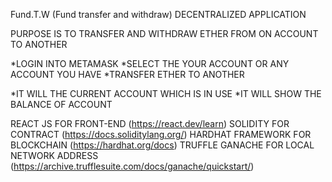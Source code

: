Fund.T.W (Fund transfer and withdraw)
DECENTRALIZED APPLICATION 

PURPOSE IS TO TRANSFER AND WITHDRAW ETHER FROM ON ACCOUNT TO ANOTHER 

<!-- METAMASK WALLET IS USED -->
*LOGIN INTO METAMASK 
*SELECT THE YOUR ACCOUNT OR ANY ACCOUNT YOU HAVE
*TRANSFER ETHER TO ANOTHER

<!-- FUNCTION OF WEBSITE ARE:  -->
*IT WILL THE CURRENT ACCOUNT WHICH IS IN USE
*IT WILL SHOW THE BALANCE OF ACCOUNT 

<!-- CODE CONSIST  -->
REACT JS FOR FRONT-END (https://react.dev/learn)
SOLIDITY FOR CONTRACT (https://docs.soliditylang.org/)
HARDHAT FRAMEWORK FOR BLOCKCHAIN (https://hardhat.org/docs)
TRUFFLE GANACHE FOR LOCAL NETWORK ADDRESS (https://archive.trufflesuite.com/docs/ganache/quickstart/)